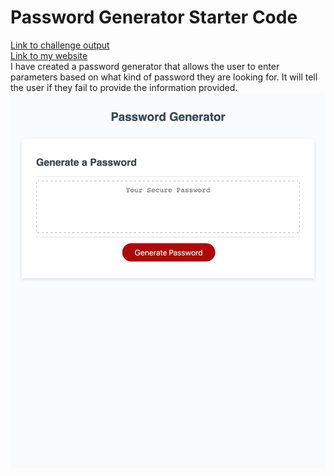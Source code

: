 # Password Generator Starter Code
[Link to challenge output](https://dvaneman.github.io/Password-Generator/)<br />
[Link to my website](https://github.com/DVanEman/Password-Generator.git)<br />
I have created a password generator that allows the user to enter parameters based on what kind of password they are looking for. It will tell the user if they fail to provide the information provided.
![this is a screenshot of my website](/assets/images/screenshot.png)
